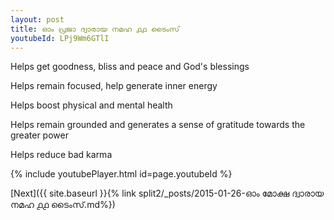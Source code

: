 ```yaml
---
layout: post
title: ഓം പ്രജാ ദ്വാരായ നമഹ ൧൧ ടൈംസ്
youtubeId: LPj9Wm6GTlI
---
```

 
 
Helps get goodness, bliss and peace and God's blessings
 
Helps remain focused, help generate inner energy 
 
Helps boost physical and mental health 
 
Helps remain grounded and generates a sense of gratitude towards the greater power 
 
Helps reduce bad karma
 
 
 
 


{% include youtubePlayer.html id=page.youtubeId %}
 
[Next]({{ site.baseurl }}{% link  split2/_posts/2015-01-26-ഓം മോക്ഷ ദ്വാരായ നമഹ ൧൧ ടൈംസ്.md%})
 
